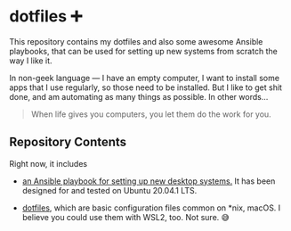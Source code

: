 # dotfiles &#x2795;

This repository contains my dotfiles and also some awesome Ansible playbooks, that can be used for setting up new systems from scratch the way I like it.

In non-geek language &mdash; I have an empty computer, I want to install some apps that I use regularly, so those need to be installed. But I like to get shit done, and am automating as many things as possible. In other words...

> When life gives you computers, you let them do the work for you.


## Repository Contents

Right now, it includes 

- [an Ansible playbook for setting up new desktop systems.](./ansible-playbooks) It has been designed for and tested on Ubuntu 20.04.1 LTS.

- [dotfiles](./dotfiles), which are basic configuration files common on \*nix, macOS. I believe you could use them with WSL2, too. Not sure. :sweat_smile:
